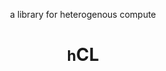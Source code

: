 <div align="center">
   <p>a library for heterogenous compute</p>
   <h1><small>h</small><strong>CL</strong></h1>
</div>
